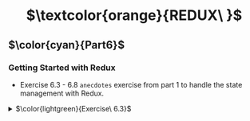 <h1 align="center"> $\textcolor{orange}{REDUX\ }$
</h1>

## $\color{cyan}{Part6}$

### Getting Started with Redux

- Exercise 6.3 - 6.8 `anecdotes` exercise from part 1 to handle the state management with Redux.

<details>
<summary>
 $\color{lightgreen}{Exercise\ 6.3}$

 </summary>

Step 1
Implement fuctionality for the number of votes to be stored to a Redux store.

</details>
